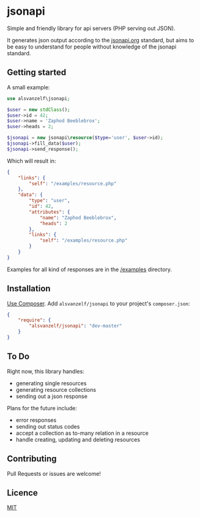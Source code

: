 # jsonapi

Simple and friendly library for api servers (PHP serving out JSON).

It generates json output according to the [jsonapi.org](http://jsonapi.org/) standard,
but aims to be easy to understand for people without knowledge of the jsonapi standard.


## Getting started

A small example:

```php
use alsvanzelf\jsonapi;

$user = new stdClass();
$user->id = 42;
$user->name = 'Zaphod Beeblebrox';
$user->heads = 2;

$jsonapi = new jsonapi\resource($type='user', $user->id);
$jsonapi->fill_data($user);
$jsonapi->send_response();
```

Which will result in:

```json
{
    "links": {
        "self": "/examples/resource.php"
    },
    "data": {
        "type": "user",
        "id": 42,
        "attributes": {
            "name": "Zaphod Beeblebrox",
            "heads": 2
        },
        "links": {
            "self": "/examples/resource.php"
        }
    }
}
```

Examples for all kind of responses are in the [/examples](/examples) directory.


## Installation

[Use Composer](http://getcomposer.org/). Add `alsvanzelf/jsonapi` to your project's `composer.json`:

```json
{
    "require": {
        "alsvanzelf/jsonapi": "dev-master"
    }
}
```


## To Do

Right now, this library handles:

- generating single resources
- generating resource collections
- sending out a json response

Plans for the future include:

- error responses
- sending out status codes
- accept a collection as to-many relation in a resource
- handle creating, updating and deleting resources


## Contributing

Pull Requests or issues are welcome!


## Licence

[MIT](/LICENSE)
